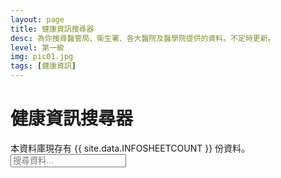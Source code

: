 ```yaml
---
layout: page
title: 健康資訊搜尋器
desc: 為你搜尋醫管局、衛生署、各大醫院及醫學院提供的資料。不定時更新。
level: 第一級
img: pic01.jpg
tags: [健康資訊]
---
```


<script src="https://cdnjs.cloudflare.com/ajax/libs/jquery/3.3.1/jquery.min.js"></script>
<script src="{{ "/assets/plugins/typeahead/plugin.js" | relative_url }}"></script>
<div class="page-header">
  <h1 class="page-title">
    健康資訊搜尋器
  </h1>
  <div class="page-subtitle">本資料庫現存有 {{ site.data.INFOSHEETCOUNT }} 份資料。</div>
  <div class="page-options d-flex">
    <div class="input-icon ml-2">
      <span class="input-icon-addon">
        <i class="fe fe-search"></i>
      </span>
      <input class="typeahead search form-control w-10" placeholder="搜尋資料...">
    </div>
  </div>
</div>

<div class="result_count"></div>
<div class="row row-cards result_link">
</div>

<script>
    function updateChart(response) {
	if (!response.rows){
     	 $('div.result_count').empty();
         $('div.result_count').text("We have found no results.");
	  return;
	}
      console.log(response.rows);
      $('div.result_link').empty();
      $('div.result_count').empty();
      $('div.result_count').text("We have found " + response.rows.length + " results.");
      for (var i=0; i<response.rows.length; i++){
        $('div.result_link').append(	
	  '<div class="col-sm-6 col-lg-4">'+
	  '  <div class="card p-3">'+
	  '    <a href="'+response.rows[i][0]+'" class="mb-3">'+
	  '	<img src="data:image/png;base64,'+response.rows[i][1].replace(/["']/g, '')+'" alt="'+response.rows[i][2]+'" class="rounded">'+
	  '    </a>'+
	  '    <div class="d-flex align-items-center px-2">'+
	  '     <div class="avatar avatar-md mr-3" style="background-image: url(demo/faces/male/41.jpg)"></div>'+
	  '	<div>'+
	  '	  <div>'+response.rows[i][2]+'</div>'+
	  '	  <small class="d-block text-muted">'+response.rows[i][0]+'</small>'+
	  '	</div>'+
	  '    </div>'+
	  '  </div>'+
	  '</div>'                          
        );
      }
    }
require(['jquery','typeahead'], function($, typeahead) {

$(document).ready(function() { //wait for document ready
  var timer;
  var delay = 600; // 0.6 seconds delay after last input

  $('.search').bind('input', function() {
    window.clearTimeout(timer);
    timer = window.setTimeout(function(){
      var query = $('.search').val();
      $.ajax({
        url: "https://script.google.com/macros/s/AKfycbzr0R-IGH3xbXPcIs81BF1q_oe_6SQ34t7F1GpZxsXMykTlXA/exec?q=" + query,

        // The name of the callback parameter, as specified by the YQL service
        jsonpCallback: 'callback',

        // Tell jQuery we're expecting JSONP
        dataType: "jsonp",

        // Work with the response
        success: updateChart
      });
      $('div.result_count').text("Loading...");
    }, delay);
  })
}); // END READY 
var nameArray = [].concat({{ site.data.INFOSHEETNAMES | jsonify }});
var names = new Bloodhound({
  datumTokenizer: Bloodhound.tokenizers.whitespace,
  queryTokenizer: Bloodhound.tokenizers.whitespace,
  local: nameArray
});

$('.search').typeahead.typeahead({
  hint: true,
  highlight: true,
  minLength: 1
},
{
  name: 'names',
  source: names
});

});

</script>
